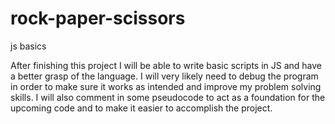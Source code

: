 # rock-paper-scissors
js basics

After finishing this project I will be able to write basic scripts in JS and have a better grasp of the language.
I will very likely need to debug the program in order to make sure it works as intended and improve my problem solving skills.
I will also comment in some pseudocode to act as a foundation for the upcoming code and to make it easier to accomplish the project.